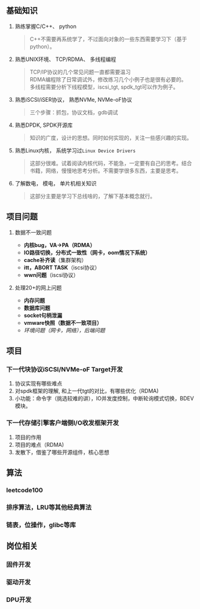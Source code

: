 
## 基础知识
1. 熟练掌握C/C++、 python
   > C++不需要再系统学了，不过面向对象的一些东西需要学习下（基于python）。

2. 熟悉UNIX环境、 TCP/RDMA、 多线程编程
   > TCP/IP协议的几个常见问题一直都需要温习  
   RDMA编程除了日常调试外，修改练习几个小例子也是很有必要的。  
   多线程需要分析下线程模型，iscsi_tgt, spdk_tgt可以作为例子。

3. 熟悉iSCSI/iSER协议， 熟悉NVMe, NVMe-oF协议
   > 三个步骤：抓包，协议文档，gdb调试

4. 熟悉DPDK, SPDK开源库
   > 知识的广度，设计的思想。同时如何实现的，关注一些感兴趣的实现。

5. 熟悉Linux内核， 系统学习过`Linux Device Drivers`
   > 这部分很难。试着阅读内核代码，不能急，一定要有自己的思考。结合书籍，网络，慢慢地思考分析。不需要学很多东西，主要是思考。

6. 了解数电， 模电， 单片机相关知识
   > 这部分主要是学习下总线啥的，了解下基本概念就行。

## 项目问题
1. 数据不一致问题
    * **内核bug，VA->PA（RDMA）**
    * **IO路径切换，分布式一致性（网卡，oom情况下系统）**
    * **cache补齐读**（集群架构）
    * **itt，ABORT TASK**（iscsi协议）
    * **wwn问题**（iscsi协议）

2. 处理20+的网上问题
   * **内存问题**
   * **数据库问题**
   * **socket句柄泄漏**
   * **vmware快照（数据不一致项目）**
   * *环境问题（网卡，网络），后端问题*

## 项目
### 下一代块协议iSCSI/NVMe-oF Target开发
1. 协议实现有哪些难点
2. 对spdk框架的理解, 和上一代tgt的对比，有哪些优化（RDMA)
3. 小功能：命令字（挑选较难的讲），IO并发度控制，中断轮询模式切换，BDEV模块。


### 下一代存储引擎客户端侧I/O收发框架开发
1. 项目的作用
2. 项目的难点（RDMA)
3. 发散下，借鉴了哪些开源组件，核心思想

## 算法
### leetcode100
### 排序算法，LRU等其他经典算法
### 链表，位操作，glibc等库

## 岗位相关
### 固件开发
### 驱动开发
### DPU开发
